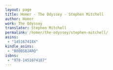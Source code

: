 ```yaml
---
layout: page
title: Homer - The Odyssey - Stephen Mitchell
author: Homer
work: The Odyssey
translator: Stephen Mitchell
permalink: /homer/the-odyssey/stephen-mitchell/
asins:
 - "145167418X"
kindle_asins:
 - "B00BSB2ARQ"
isbns:
 - "978-1451674187"
---
```



